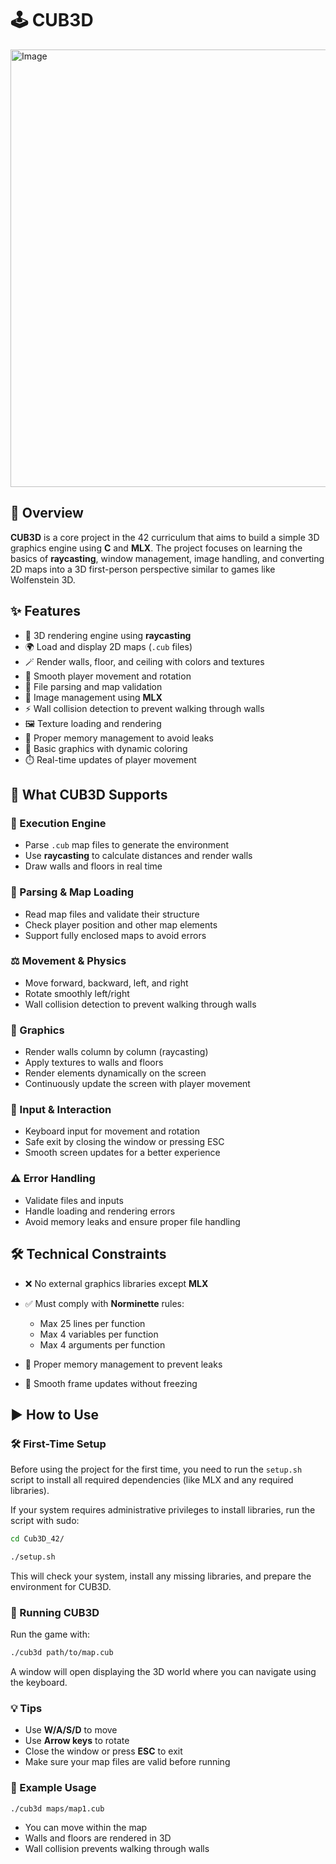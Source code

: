 # 🕹️ CUB3D

<img width="1000" height="700" alt="Image" src="https://github.com/user-attachments/assets/6b3ddece-ff4d-4ad6-84a1-3b14d9073117" />

## 📌 Overview

**CUB3D** is a core project in the 42 curriculum that aims to build a simple 3D graphics engine using **C** and **MLX**. The project focuses on learning the basics of **raycasting**, window management, image handling, and converting 2D maps into a 3D first-person perspective similar to games like Wolfenstein 3D.

## ✨ Features

* 🧠 3D rendering engine using **raycasting**
* 🌍 Load and display 2D maps (`.cub` files)
* 🪄 Render walls, floor, and ceiling with colors and textures
* 🔄 Smooth player movement and rotation
* 📜 File parsing and map validation
* 🧱 Image management using **MLX**
* ⚡ Wall collision detection to prevent walking through walls
* 🖼️ Texture loading and rendering
* 🧪 Proper memory management to avoid leaks
* 🎨 Basic graphics with dynamic coloring
* ⏱️ Real-time updates of player movement

## 🧭 What CUB3D Supports

### 🧵 Execution Engine

* Parse `.cub` map files to generate the environment
* Use **raycasting** to calculate distances and render walls
* Draw walls and floors in real time

### 🧹 Parsing & Map Loading

* Read map files and validate their structure
* Check player position and other map elements
* Support fully enclosed maps to avoid errors

### ⚖️ Movement & Physics

* Move forward, backward, left, and right
* Rotate smoothly left/right
* Wall collision detection to prevent walking through walls

### 📂 Graphics

* Render walls column by column (raycasting)
* Apply textures to walls and floors
* Render elements dynamically on the screen
* Continuously update the screen with player movement

### 💬 Input & Interaction

* Keyboard input for movement and rotation
* Safe exit by closing the window or pressing ESC
* Smooth screen updates for a better experience

### ⚠️ Error Handling

* Validate files and inputs
* Handle loading and rendering errors
* Avoid memory leaks and ensure proper file handling

## 🛠️ Technical Constraints

* ❌ No external graphics libraries except **MLX**

* ✅ Must comply with **Norminette** rules:

  * Max 25 lines per function
  * Max 4 variables per function
  * Max 4 arguments per function

* 📁 Proper memory management to prevent leaks

* 🔀 Smooth frame updates without freezing

## ▶️ How to Use

### 🛠️ First-Time Setup

Before using the project for the first time, you need to run the `setup.sh` script to install all required dependencies (like MLX and any required libraries).

If your system requires administrative privileges to install libraries, run the script with sudo:


```bash
cd Cub3D_42/
```

```bash
./setup.sh
```

This will check your system, install any missing libraries, and prepare the environment for CUB3D.

### 🚀 Running CUB3D

Run the game with:

```bash
./cub3d path/to/map.cub
```

A window will open displaying the 3D world where you can navigate using the keyboard.

### 💡 Tips

* Use **W/A/S/D** to move
* Use **Arrow keys** to rotate
* Close the window or press **ESC** to exit
* Make sure your map files are valid before running

### 🧪 Example Usage

```shell
./cub3d maps/map1.cub
```

* You can move within the map
* Walls and floors are rendered in 3D
* Wall collision prevents walking through walls

